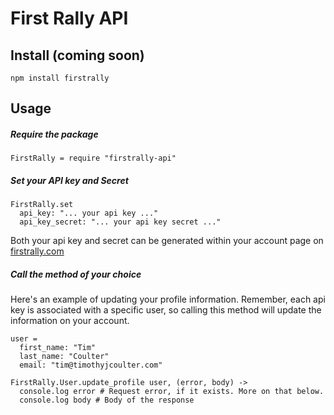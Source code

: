 # First Rally API

## Install (coming soon)

```
npm install firstrally
```

## Usage 

##### Require the package

```
FirstRally = require "firstrally-api"
```

##### Set your API key and Secret

```
FirstRally.set
  api_key: "... your api key ..."
  api_key_secret: "... your api key secret ..."
```

Both your api key and secret can be generated within your account page on [firstrally.com](http://firstrally.com)

##### Call the method of your choice

Here's an example of updating your profile information. Remember, each api key is associated with a specific user, so calling this method will update the information on your account.

```
user = 
  first_name: "Tim"
  last_name: "Coulter"
  email: "tim@timothyjcoulter.com"

FirstRally.User.update_profile user, (error, body) ->
  console.log error # Request error, if it exists. More on that below.
  console.log body # Body of the response
```
